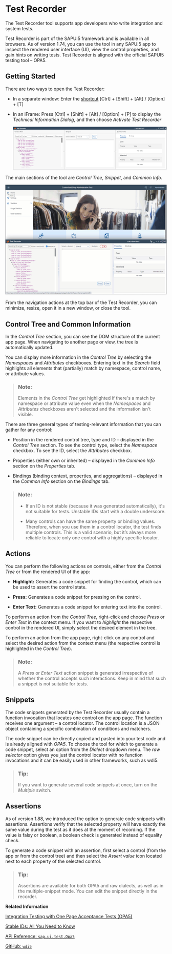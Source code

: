<!-- loio2535ef9272064cb6bd6b44e5402d531d -->

# Test Recorder

The Test Recorder tool supports app developers who write integration and system tests.

Test Recorder is part of the SAPUI5 framework and is available in all browsers. As of version 1.74, you can use the tool in any SAPUI5 app to inspect the rendered user interface \(UI\), view the control properties, and gain hints on writing tests. Test Recorder is aligned with the official SAPUI5 testing tool – OPA5.



<a name="loio2535ef9272064cb6bd6b44e5402d531d__section_wxk_d2w_zjb"/>

## Getting Started

There are two ways to open the Test Recorder:

-   In a separate window: Enter the [shortcut](../02_Read-Me-First/keyboard-shortcuts-for-sapui5-tools-154844c.md)  [Ctrl\] + [Shift\] + [Alt\] / [Option\] + [T\] 

-   In an iFrame: Press  [Ctrl\] + [Shift\] + [Alt\] / [Option\] + [P\]  to display the *Technical Information Dialog*, and then choose *Activate Test Recorder*

     ![](images/Activate_Test_Recorder_SAPUI5_3f710a0.png) 


The main sections of the tool are *Control Tree*, *Snippet*, and *Common Info*.

 ![](images/Test_Recorder_Animation_6316f77.gif) 

From the navigation actions at the top bar of the Test Recorder, you can minimize, resize, open it in a new window, or close the tool.



<a name="loio2535ef9272064cb6bd6b44e5402d531d__section_vyg_n5d_1kb"/>

## Control Tree and Common Information

In the *Control Tree* section, you can see the DOM structure of the current app page. When navigating to another page or view, the tree is automatically updated.

You can display more information in the *Control Tree* by selecting the *Namespaces* and *Attributes* checkboxes. Entering text in the *Search* field highlights all elements that \(partially\) match by namespace, control name, or attribute values.

> ### Note:  
> Elements in the *Control Tree* get highlighted if there's a match by namespace or attribute value even when the *Namespaces* and *Attributes* checkboxes aren't selected and the information isn't visible.

There are three general types of testing-relevant information that you can gather for any control:

-   Position in the rendered control tree, type and ID – displayed in the *Control Tree* section. To see the control type, select the *Namespace* checkbox. To see the ID, select the *Attributes* checkbox.

-   Properties \(either own or inherited\) – displayed in the *Common Info* section on the *Properties* tab.

-   Bindings \(binding context, properties, and aggregations\) – displayed in the *Common Info* section on the *Bindings* tab.


> ### Note:  
> -   If an ID is not stable \(because it was generated automatically\), it's not suitable for tests. Unstable IDs start with a double underscore.
> 
> -   Many controls can have the same property or binding values. Therefore, when you use them in a control locator, the test finds multiple controls. This is a valid scenario, but it’s always more reliable to locate only one control with a highly specific locator.



<a name="loio2535ef9272064cb6bd6b44e5402d531d__section_c2d_ts3_1kb"/>

## Actions

You can perform the following actions on controls, either from the *Control Tree* or from the rendered UI of the app:

-   **Highlight:** Generates a code snippet for finding the control, which can be used to assert the control state.

-   **Press:** Generates a code snippet for pressing on the control.

-   **Enter Text:** Generates a code snippet for entering text into the control.


To perform an action from the *Control Tree*, right-click and choose *Press* or *Enter Text* in the context menu. If you want to *highlight* the respective control in the rendered UI, simply select the desired element in the tree.

To perform an action from the app page, right-click on any control and select the desired action from the context menu \(the respective control is highlighted in the *Control Tree*\).

> ### Note:  
> A *Press* or *Enter Text* action snippet is generated irrespective of whether the control accepts such interactions. Keep in mind that such a snippet is not suitable for tests.



<a name="loio2535ef9272064cb6bd6b44e5402d531d__section_dwd_ts3_1kb"/>

## Snippets

The code snippets generated by the Test Recorder usually contain a function invocation that locates one control on the app page. The function receives one argument – a control locator. The control location is a JSON object containing a specific combination of conditions and matchers.

The code snippet can be directly copied and pasted into your test code and is already aligned with *OPA5*. To choose the tool for which to generate a code snippet, select an option from the *Dialect* dropdown menu. The *raw selector* option gives you just the control locator with no function invocations and it can be easily used in other frameworks, such as wdi5.

> ### Tip:  
> If you want to generate several code snippets at once, turn on the *Multiple* switch.



<a name="loio2535ef9272064cb6bd6b44e5402d531d__section_kns_mvt_w4b"/>

## Assertions

As of version 1.88, we introduced the option to generate code snippets with assertions. Assertions verify that the selected property will have exactly the same value during the test as it does at the moment of recording. If the value is falsy or boolean, a boolean check is generated instead of equality check.

To generate a code snippet with an assertion, first select a control \(from the app or from the control tree\) and then select the *Assert value* icon located next to each property of the selected control.

> ### Tip:  
> Assertions are available for both OPA5 and raw dialects, as well as in the multiple-snippet mode. You can edit the snippet directly in the recorder.

**Related Information**  


[Integration Testing with One Page Acceptance Tests \(OPA5\)](integration-testing-with-one-page-acceptance-tests-opa5-2696ab5.md "OPA5 is an API for SAPUI5 controls. It hides asynchronicity and eases access to SAPUI5 elements. This makes OPA especially helpful for testing user interactions, integration with SAPUI5, navigation, and data binding.")

[Stable IDs: All You Need to Know](../05_Developing_Apps/stable-ids-all-you-need-to-know-f51dbb7.md "Stable IDs are IDs for controls, elements, or components that you set yourself in the respective id property or attribute as opposed to IDs that are generated by SAPUI5. Stable means that the IDs are concatenated with the application component ID and do not have any auto-generated parts.")

[API Reference: `sap.ui.test.Opa5`](https://ui5.sap.com/#/api/sap.ui.test.Opa5)

[GitHub: `wdi5`](https://github.com/js-soft/wdi5)

